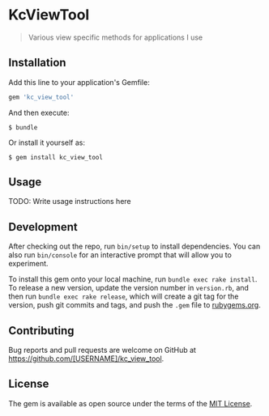 # KcViewTool

>Various view specific methods for applications I use

## Installation

Add this line to your application's Gemfile:

```ruby
gem 'kc_view_tool'
```

And then execute:

    $ bundle

Or install it yourself as:

    $ gem install kc_view_tool

## Usage

TODO: Write usage instructions here

## Development

After checking out the repo, run `bin/setup` to install dependencies. You can also run `bin/console` for an interactive prompt that will allow you to experiment.

To install this gem onto your local machine, run `bundle exec rake install`. To release a new version, update the version number in `version.rb`, and then run `bundle exec rake release`, which will create a git tag for the version, push git commits and tags, and push the `.gem` file to [rubygems.org](https://rubygems.org).

## Contributing

Bug reports and pull requests are welcome on GitHub at https://github.com/[USERNAME]/kc_view_tool.


## License

The gem is available as open source under the terms of the [MIT License](http://opensource.org/licenses/MIT).

